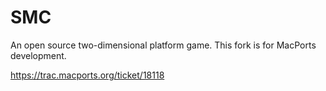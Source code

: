 SMC
===

An open source two-dimensional platform game. This fork is for MacPorts development.

https://trac.macports.org/ticket/18118
